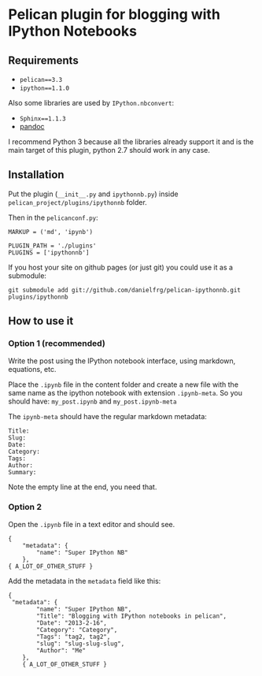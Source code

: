 # Pelican plugin for blogging with IPython Notebooks

## Requirements

- `pelican==3.3`
- `ipython==1.1.0`

Also some libraries are used by `IPython.nbconvert`:
- `Sphinx==1.1.3`
- [pandoc](http://johnmacfarlane.net/pandoc/)

I recommend Python 3 because all the libraries already support it and is the main target of this plugin, python 2.7 should work in any case.

## Installation

Put the plugin (`__init__.py` and `ipythonnb.py`) inside `pelican_project/plugins/ipythonnb` folder.

Then in the `pelicanconf.py`:
```
MARKUP = ('md', 'ipynb')

PLUGIN_PATH = './plugins'
PLUGINS = ['ipythonnb']
```

If you host your site on github pages (or just git) you could use it as a submodule:

```
git submodule add git://github.com/danielfrg/pelican-ipythonnb.git plugins/ipythonnb
```

## How to use it

### Option 1 (recommended)

Write the post using the IPython notebook interface, using markdown, equations, etc.

Place the `.ipynb` file in the content folder and create a new file with the
same name as the ipython notebook with extension `.ipynb-meta`. So you should have:
`my_post.ipynb` and `my_post.ipynb-meta`

The `ipynb-meta` should have the regular markdown metadata:
```
Title:
Slug:
Date:
Category:
Tags:
Author:
Summary:

```

Note the empty line at the end, you need that.

### Option 2

Open the `.ipynb` file in a text editor and should see.

```
{
    "metadata": {
        "name": "Super IPython NB"
    },
{ A_LOT_OF_OTHER_STUFF }
```

Add the metadata in the `metadata` field like this:

```
{
 "metadata": {
        "name": "Super IPython NB",
        "Title": "Blogging with IPython notebooks in pelican",
        "Date": "2013-2-16",
        "Category": "Category",
        "Tags": "tag2, tag2",
        "slug": "slug-slug-slug",
        "Author": "Me"
    },
    { A_LOT_OF_OTHER_STUFF }
```
